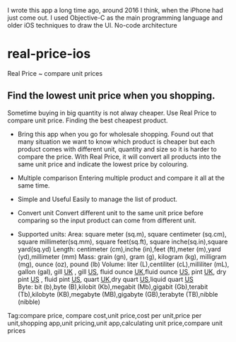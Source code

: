 I wrote this app a long time ago, around 2016 I think, when the iPhone had just come out. I used Objective-C as the main programming language and older iOS techniques to draw the UI. No-code architecture  

# real-price-ios
Real Price ~ compare unit prices

Find the lowest unit price when you shopping. 
--------------------------------------------
Sometime buying in big quantity is not alway cheaper. Use Real Price to compare unit price. Finding the best cheapest product.

+ Bring this app when you go for wholesale shopping.
Found out that many situation we want to know which product is cheaper but each product comes with different unit, quantity  and size so it is harder to compare the price. With Real Price, it will convert all products into the same unit price and indicate the lowest price by colouring.

+ Multiple comparison
Entering multiple product and compare it all at the same time. 

+ Simple and Useful
Easily to manage the list of product. 

+ Convert unit
Convert different unit to the same unit price before comparing so the input product can come from different unit.

+ Supported units:
Area: square meter (sq.m), square centimeter (sq.cm), square millimeter(sq.mm), square feet(sq.ft), square inche(sq.in),square yard(sq.yd)
Length: centimeter (cm),inche (in),feet (ft),meter (m),yard (yd),millimeter (mm)
Mass: grain (gn), gram (g), kilogram (kg), milligram (mg), ounce (oz), pound (lb)
Volume: liter (L),centiliter (cL),milliliter (mL), gallon (gal), gill [UK](gill) , gill [US](gill), fluid ounce [UK](fl.oz),fluid ounce [US](fl.oz), pint [UK](pt), dry pint [US](pt.dry) , fluid pint [US](pt), quart [UK](qt),dry quart [US](qt.dry),liquid quart [US](qt)  
Byte: bit (b),byte (B),kilobit (Kb),megabit (Mb),gigabit (Gb),terabit (Tb),kilobyte (KB),megabyte (MB),gigabyte (GB),terabyte (TB),nibble (nibble)

Tag:compare price, compare cost,unit price,cost per unit,price per unit,shopping app,unit pricing,unit app,calculating unit price,compare unit prices

